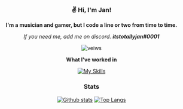 <div align="center">

### ✌ Hi, I'm Jan!

**I'm a musician and gamer, but I code a line or two from time to time.**

_If you need me, add me on discord. **itstotallyjan#0001**_

<p align="center"> <img src="https://komarev.com/ghpvc/?username=Blueysh&label=Profile%20views&color=0e75b6&style=flat-square" alt="veiws" /> </p>

**What I've worked in**
  
[![My Skills](https://skillicons.dev/icons?i=java,github)](https://skillicons.dev)
  
### Stats
  <a href="#">![Github stats](https://github-readme-stats.vercel.app/api?username=Blueysh&theme=blueberry&count_private=true&hide_border=true&line_height=20)</a>
  <a href="#">![Top Langs](https://github-readme-stats.vercel.app/api/top-langs/?username=Blueysh&layout=compact&theme=blueberry&count_private=true&hide_border=true)</a>
</div>
